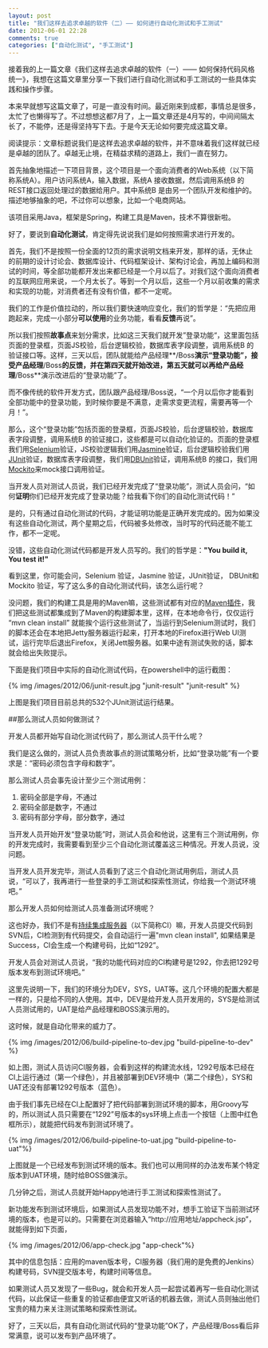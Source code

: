 ```yaml
---
layout: post
title: "我们这样去追求卓越的软件（二）—— 如何进行自动化测试和手工测试"
date: 2012-06-01 22:28
comments: true
categories: ["自动化测试", "手工测试"] 
---
```


接着我的上一篇文章《我们这样去追求卓越的软件（一）—— 如何保持代码风格统一》，我想在这篇文章里分享一下我们进行自动化测试和手工测试的一些具体实践和操作步骤。

本来早就想写这篇文章了，可是一直没有时间。最近刚来到成都，事情总是很多，太忙了也懒得写了。不过想想这都7月了，上一篇文章还是4月写的，中间间隔太长了，不能停，还是得坚持写下去。于是今天无论如何要完成这篇文章。

阅读提示：文章标题说我们是这样去追求卓越的软件，并不意味着我们这样就已经是卓越的团队了。卓越无止境，在精益求精的道路上，我们一直在努力。

首先抽象地描述一下项目背景，这个项目是一个面向消费者的Web系统（以下简称系统A）。用户访问系统A，输入数据，系统A 接收数据，然后调用系统B 的REST接口返回处理过的数据给用户。其中系统B 是由另一个团队开发和维护的。描述地够抽象的吧，不过你可以想象，比如一个电商网站。

该项目采用Java，框架是Spring，构建工具是Maven，技术不算很新啦。

好了，要说到**自动化测试**，肯定得先说说我们是如何按照需求进行开发的。

<!-- more -->

首先，我们不是按照一份全面的12页的需求说明文档来开发，那样的话，无休止的前期的设计讨论会、数据库设计、代码框架设计、架构讨论会，再加上编码和测试的时间，等全部功能都开发出来都已经是一个月以后了。对我们这个面向消费者的互联网应用来说，一个月太长了。等到一个月以后，这些一个月以前收集的需求和实现的功能，对消费者还有没有价值，都不一定呢。

我们的工作是价值拉动的，所以我们要快速响应变化，我们的哲学是：“先把应用跑起来，完成一小部分**可以使用**的业务功能，看看**反馈**再说”。

所以我们按照**故事点**来划分需求，比如这三天我们就开发”登录功能“，这里面包括页面的登录框，页面JS校验，后台逻辑校验，数据库表字段调整，调用系统B 的验证接口等。这样，三天以后，团队就能给产品经理**/Boss**演示“登录功能”，接受产品经理**/Boss**的反馈，并在第四天就开始改进，第五天就可以再给产品经理**/Boss**演示改进后的“登录功能”了。

而不像传统的软件开发方式，团队跟产品经理/Boss说，“一个月以后你才能看到全部功能中的登录功能，到时候你要是不满意，走需求变更流程，需要再等一个月！”。

那么，这个“登录功能”包括页面的登录框，页面JS校验，后台逻辑校验，数据库表字段调整，调用系统B 的验证接口，这些都是可以自动化验证的。页面的登录框我们用[Selenium](http://docs.seleniumhq.org)验证，JS校验逻辑我们用[Jasmine](http://pivotal.github.io/jasmine/)验证，后台逻辑校验我们用[JUnit](http://www.junit.org)验证，数据库表字段调整，我们用[DBUnit](http://www.junit.org)验证，调用系统B 的接口，我们用[Mockito](http://code.google.com/p/mockito/)来mock接口调用验证。

当开发人员对测试人员说，我们已经开发完成了“登录功能”，测试人员会问，“如何**证明**你们已经开发完成了登录功能？给我看下你们的自动化测试代码！”

是的，只有通过自动化测试的代码，才能证明功能是正确开发完成的。因为如果没有这些自动化测试，两个星期之后，代码被多处修改，当时写的代码还能不能工作，都不一定呢。

没错，这些自动化测试代码都是开发人员写的。我们的哲学是：**"You build it, You test it!"**

看到这里，你可能会问，Selenium 验证，Jasmine 验证，JUnit验证， DBUnit和 Mockito 验证，写了这么多的自动化测试代码，该怎么运行呢？

没问题，我们的构建工具是用的Maven嘛，这些测试都有对应的[Maven插件](http://maven.apache.org/plugins/index.html)，我们把这些测试都集成到了Maven的构建脚本里，这样，在本地命令行，仅仅运行 “mvn clean install”  就能挨个运行这些测试了，当运行到Selenium测试时，我们的脚本还会在本地把Jetty服务器运行起来，打开本地的Firefox进行Web UI测试，运行完毕后退出Firefox，关闭Jett服务器。如果中途有测试失败的话，脚本就会给出失败提示。

下面是我们项目中实际的自动化测试代码，在powershell中的运行截图：

{% img /images/2012/06/junit-result.jpg "junit-result" "junit-result" %}

上图是我们项目目前总共的532个JUnit测试运行结果。

##那么测试人员如何做测试？

开发人员都开始写自动化测试代码了，那么测试人员干什么呢？

我们是这么做的，测试人员负责故事点的测试策略分析，比如“登录功能”有一个要求是：“密码必须包含字母和数字”。

那么测试人员会事先设计至少三个测试用例：

1. 密码全部是字母，不通过
1. 密码全部是数字，不通过
1. 密码有部分字母，部分数字，通过

当开发人员开始开发“登录功能”时，测试人员会和他说，这里有三个测试用例，你的开发完成时，我需要看到至少三个自动化测试覆盖这三种情况。开发人员说，没问题。

当开发人员开发完毕，测试人员看到了这三个自动化测试用例后，测试人员说，“可以了，我再进行一些登录的手工测试和探索性测试，你给我一个测试环境吧。”

那么开发人员如何给测试人员准备测试环境呢？

这也好办，我们不是有[持续集成服务器](http://baike.baidu.com/view/5253255.htm)（以下简称CI）嘛，开发人员提交代码到SVN后，CI检测到有代码提交，会自动运行一遍"mvn clean install",  如果结果是Success，CI会生成一个构建号码，比如“1292”。

开发人员会对测试人员说，“我的功能代码对应的CI构建号是1292，你去把1292号版本发布到测试环境吧。”

这里先说明一下，我们的环境分为DEV，SYS，UAT等。这几个环境的配置大都是一样的，只是给不同的人使用。其中，DEV是给开发人员开发用的，SYS是给测试人员测试用的，UAT是给产品经理和BOSS演示用的。

这时候，就是自动化带来的威力了。

{% img /images/2012/06/build-pipeline-to-dev.jpg "build-pipeline-to-dev" %}

如上图，测试人员访问CI服务器，会看到这样的构建流水线，1292号版本已经在CI上运行通过（第一个绿色），并且被部署到DEV环境中（第二个绿色），SYS和UAT还没有部署1292号版本（蓝色）。

由于我们事先已经在CI上配置好了把代码部署到测试环境的脚本，用Groovy写的，所以测试人员只需要在“1292”号版本的sys环境上点击一个按钮（上图中红色框所示），就能把代码发布到测试环境了。

{% img /images/2012/06/build-pipeline-to-uat.jpg "build-pipeline-to-uat"%}

 上图就是一个已经发布到测试环境的版本。我们也可以用同样的办法发布某个特定版本到UAT环境，随时给BOSS做演示。

几分钟之后，测试人员就开始Happy地进行手工测试和探索性测试了。

新功能发布到测试环境后，如果测试人员发现功能不对，想手工验证下当前测试环境的版本，也是可以的。只需要在浏览器输入“http://应用地址/appcheck.jsp”，就能得到如下页面，

{% img /images/2012/06/app-check.jpg "app-check"%}

其中的信息包括：应用的maven版本号，CI服务器（我们用的是免费的Jenkins）构建号码，SVN提交版本号，构建时间等信息。

如果测试人员又发现了一些Bug，就会和开发人员一起尝试着再写一些自动化测试代码，以此保证一些重复的验证都由便宜又听话的机器去做，测试人员则抽出他们宝贵的精力来关注测试策略和探索性测试。

好了，三天以后，具有自动化测试代码的“登录功能”OK了，产品经理/Boss看后非常满意，说可以发布到产品环境了。
